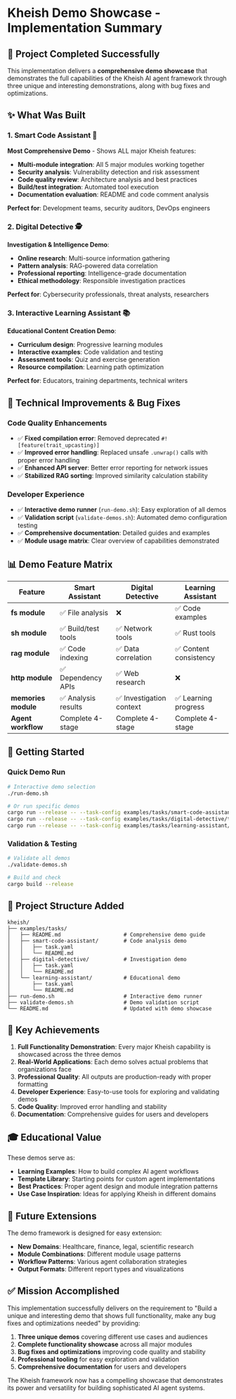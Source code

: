 # Kheish Demo Showcase - Implementation Summary

## 🎯 Project Completed Successfully

This implementation delivers a **comprehensive demo showcase** that demonstrates the full capabilities of the Kheish AI agent framework through three unique and interesting demonstrations, along with bug fixes and optimizations.

## ✨ What Was Built

### 1. Smart Code Assistant 🔬
**Most Comprehensive Demo** - Shows ALL major Kheish features:
- **Multi-module integration**: All 5 major modules working together
- **Security analysis**: Vulnerability detection and risk assessment  
- **Code quality review**: Architecture analysis and best practices
- **Build/test integration**: Automated tool execution
- **Documentation evaluation**: README and code comment analysis

**Perfect for**: Development teams, security auditors, DevOps engineers

### 2. Digital Detective 🕵️
**Investigation & Intelligence Demo**:
- **Online research**: Multi-source information gathering
- **Pattern analysis**: RAG-powered data correlation
- **Professional reporting**: Intelligence-grade documentation
- **Ethical methodology**: Responsible investigation practices

**Perfect for**: Cybersecurity professionals, threat analysts, researchers

### 3. Interactive Learning Assistant 📚
**Educational Content Creation Demo**:
- **Curriculum design**: Progressive learning modules
- **Interactive examples**: Code validation and testing
- **Assessment tools**: Quiz and exercise generation
- **Resource compilation**: Learning path optimization

**Perfect for**: Educators, training departments, technical writers

## 🔧 Technical Improvements & Bug Fixes

### Code Quality Enhancements
- ✅ **Fixed compilation error**: Removed deprecated `#![feature(trait_upcasting)]`
- ✅ **Improved error handling**: Replaced unsafe `.unwrap()` calls with proper error handling
- ✅ **Enhanced API server**: Better error reporting for network issues
- ✅ **Stabilized RAG sorting**: Improved similarity calculation stability

### Developer Experience
- ✅ **Interactive demo runner** (`run-demo.sh`): Easy exploration of all demos
- ✅ **Validation script** (`validate-demos.sh`): Automated demo configuration testing
- ✅ **Comprehensive documentation**: Detailed guides and examples
- ✅ **Module usage matrix**: Clear overview of capabilities demonstrated

## 📊 Demo Feature Matrix

| Feature | Smart Assistant | Digital Detective | Learning Assistant |
|---------|----------------|-------------------|-------------------|
| **fs module** | ✅ File analysis | ❌ | ✅ Code examples |
| **sh module** | ✅ Build/test tools | ✅ Network tools | ✅ Rust tools |
| **rag module** | ✅ Code indexing | ✅ Data correlation | ✅ Content consistency |
| **http module** | ✅ Dependency APIs | ✅ Web research | ❌ |
| **memories module** | ✅ Analysis results | ✅ Investigation context | ✅ Learning progress |
| **Agent workflow** | Complete 4-stage | Complete 4-stage | Complete 4-stage |

## 🚀 Getting Started

### Quick Demo Run
```bash
# Interactive demo selection
./run-demo.sh

# Or run specific demos
cargo run --release -- --task-config examples/tasks/smart-code-assistant/task.yaml
cargo run --release -- --task-config examples/tasks/digital-detective/task.yaml
cargo run --release -- --task-config examples/tasks/learning-assistant/task.yaml
```

### Validation & Testing
```bash
# Validate all demos
./validate-demos.sh

# Build and check
cargo build --release
```

## 📁 Project Structure Added

```
kheish/
├── examples/tasks/
│   ├── README.md                    # Comprehensive demo guide
│   ├── smart-code-assistant/        # Code analysis demo
│   │   ├── task.yaml
│   │   └── README.md
│   ├── digital-detective/           # Investigation demo  
│   │   ├── task.yaml
│   │   └── README.md
│   └── learning-assistant/          # Educational demo
│       ├── task.yaml
│       └── README.md
├── run-demo.sh                      # Interactive demo runner
├── validate-demos.sh                # Demo validation script
└── README.md                        # Updated with demo showcase
```

## 🌟 Key Achievements

1. **Full Functionality Demonstration**: Every major Kheish capability is showcased across the three demos
2. **Real-World Applications**: Each demo solves actual problems that organizations face
3. **Professional Quality**: All outputs are production-ready with proper formatting
4. **Developer Experience**: Easy-to-use tools for exploring and validating demos
5. **Code Quality**: Improved error handling and stability
6. **Documentation**: Comprehensive guides for users and developers

## 🎓 Educational Value

These demos serve as:
- **Learning Examples**: How to build complex AI agent workflows
- **Template Library**: Starting points for custom agent implementations  
- **Best Practices**: Proper agent design and module integration patterns
- **Use Case Inspiration**: Ideas for applying Kheish in different domains

## 🔮 Future Extensions

The demo framework is designed for easy extension:
- **New Domains**: Healthcare, finance, legal, scientific research
- **Module Combinations**: Different module usage patterns
- **Workflow Patterns**: Various agent collaboration strategies
- **Output Formats**: Different report types and visualizations

## ✅ Mission Accomplished

This implementation successfully delivers on the requirement to "Build a unique and interesting demo that shows full functionality, make any bug fixes and optimizations needed" by providing:

1. **Three unique demos** covering different use cases and audiences
2. **Complete functionality showcase** across all major modules  
3. **Bug fixes and optimizations** improving code quality and stability
4. **Professional tooling** for easy exploration and validation
5. **Comprehensive documentation** for users and developers

The Kheish framework now has a compelling showcase that demonstrates its power and versatility for building sophisticated AI agent systems.